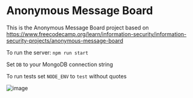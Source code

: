 # Anonymous Message Board

This is the Anonymous Message Board project based on https://www.freecodecamp.org/learn/information-security/information-security-projects/anonymous-message-board

To run the server: `npm run start`

Set `DB` to your MongoDB connection string

To run tests set `NODE_ENV` to `test` without quotes

![image](https://github.com/gaexxx/freeCodeCamp/assets/128270125/aa4d06bb-4627-433c-a1ef-797ece46e79c)
